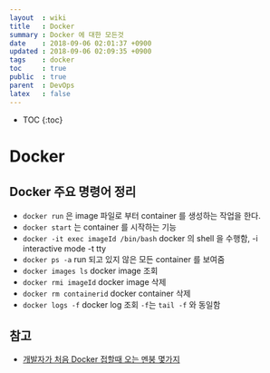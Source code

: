 ```yaml
---
layout  : wiki
title   : Docker
summary : Docker 에 대한 모든것 
date    : 2018-09-06 02:01:37 +0900
updated : 2018-09-06 02:09:35 +0900
tags    : docker
toc     : true
public  : true
parent  : DevOps
latex   : false
---
```

* TOC
{:toc}

# Docker

## Docker 주요 명령어 정리

* `docker run` 은 image 파일로 부터 container 를 생성하는 작업을 한다.
* `docker start` 는 container 를 시작하는 기능
* `docker -it exec imageId /bin/bash` docker 의 shell 을 수행함, -i interactive mode -t tty 
* `docker ps -a` run 되고 있지 않은 모든 container 를 보여줌
* `docker images ls` docker image 조회
* `docker rmi imageId` docker image 삭제
* `docker rm containerid` docker container 삭제
* `docker logs -f` docker log 조회 `-f`는 `tail -f` 와 동일함


## 참고
* [개발자가 처음 Docker 접할때 오는 멘붕 몇가지](https://www.popit.kr/%EA%B0%9C%EB%B0%9C%EC%9E%90%EA%B0%80-%EC%B2%98%EC%9D%8C-docker-%EC%A0%91%ED%95%A0%EB%95%8C-%EC%98%A4%EB%8A%94-%EB%A9%98%EB%B6%95-%EB%AA%87%EA%B0%80%EC%A7%80/)

